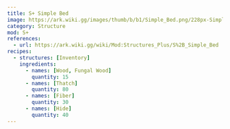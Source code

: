 ```yaml
---
title: S+ Simple Bed
image: https://ark.wiki.gg/images/thumb/b/b1/Simple_Bed.png/228px-Simple_Bed.png
category: Structure
mod: S+
references:
  - url: https://ark.wiki.gg/wiki/Mod:Structures_Plus/S%2B_Simple_Bed
recipes: 
  - structures: [Inventory]
    ingredients: 
      - names: [Wood, Fungal Wood]
        quantity: 15
      - names: [Thatch]
        quantity: 80
      - names: [Fiber]
        quantity: 30
      - names: [Hide]
        quantity: 40
---
```



